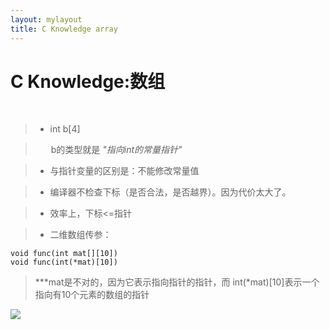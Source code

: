 ```yaml
---
layout: mylayout
title: C Knowledge array
---
```


C Knowledge:数组
===
<br/>

>* int b[4]

   >&#8194;&#8194;&#8194; b的类型就是
>*"指向int的常量指针"*

>* 与指针变量的区别是：不能修改常量值

>* 编译器不检查下标（是否合法，是否越界）。因为代价太大了。

>* 效率上，下标<=指针

>* 二维数组传参：
	
	void func(int mat[][10])
	void func(int(*mat)[10])
>***mat是不对的，因为它表示指向指针的指针，而 int(*mat)[10]表示一个指向有10个元素的数组的指针


![](http://f2.topit.me/2/3f/31/11467153000ca313f2o.jpg)